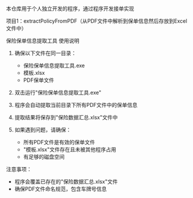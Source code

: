 本仓库用于个人独立开发的程序，通过程序开发接单实现

项目1：extractPolicyFromPDF（从PDF文件中解析到保单信息然后存放到Excel文件中）

保险保单信息提取工具 使用说明

1. 确保以下文件在同一目录：
   - 保险保单信息提取工具.exe
   - 模板.xlsx
   - PDF保单文件

2. 双击运行"保险保单信息提取工具.exe"

3. 程序会自动提取当前目录下所有PDF文件中的保单信息

4. 提取结果将保存到"保险数据汇总.xlsx"文件中

5. 如果遇到问题，请确保：
   - 所有PDF文件是有效的保单文件
   - "模板.xlsx"文件存在且未被其他程序占用
   - 有足够的磁盘空间

注意事项：
- 程序会覆盖已存在的"保险数据汇总.xlsx"文件
- 确保PDF文件命名规范，包含车牌号信息
